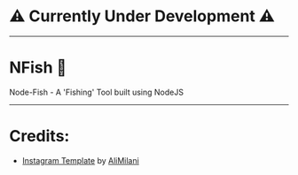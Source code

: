 # :warning: Currently Under Development :warning:

---

# NFish :fishing_pole_and_fish:
Node-Fish - A 'Fishing' Tool built using NodeJS

---

# Credits:
- [Instagram Template](https://github.com/AliMilani/fake-instagram) by [AliMilani](https://github.com/AliMilani)
